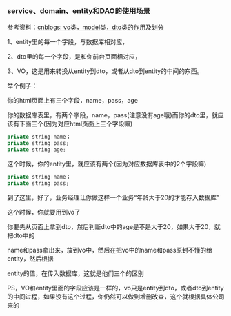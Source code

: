 ### service、domain、entity和DAO的使用场景

参考资料：[cnblogs: vo类，model类，dto类的作用及划分](https://www.cnblogs.com/liuhaobin/p/10709713.html)

1、entity里的每一个字段，与数据库相对应，

2、dto里的每一个字段，是和你前台页面相对应，

3、VO，这是用来转换从entity到dto，或者从dto到entity的中间的东西。

 
举个例子：

你的html页面上有三个字段，name，pass，age

你的数据库表里，有两个字段，name，pass(注意没有age哦)而你的dto里，就应该有下面三个(因为对应html页面上三个字段嘛)

```java
private string name；
private string pass; 
private string age;
```

这个时候，你的entity里，就应该有两个(因为对应数据库表中的2个字段嘛)

```java
private string name；
private string pass;
```

到了这里，好了，业务经理让你做这样一个业务“年龄大于20的才能存入数据库”

这个时候，你就要用到vo了

你要先从页面上拿到dto，然后判断dto中的age是不是大于20，如果大于20，就把dto中的

name和pass拿出来，放到vo中，然后在把vo中的name和pass原封不懂的给entity，然后根据

entity的值，在传入数据库，这就是他们三个的区别

PS，VO和entity里面的字段应该是一样的，vo只是entity到dto，或者dto到entity的中间过程，如果没有这个过程，你仍然可以做到增删改查，这个就根据具体公司来的
